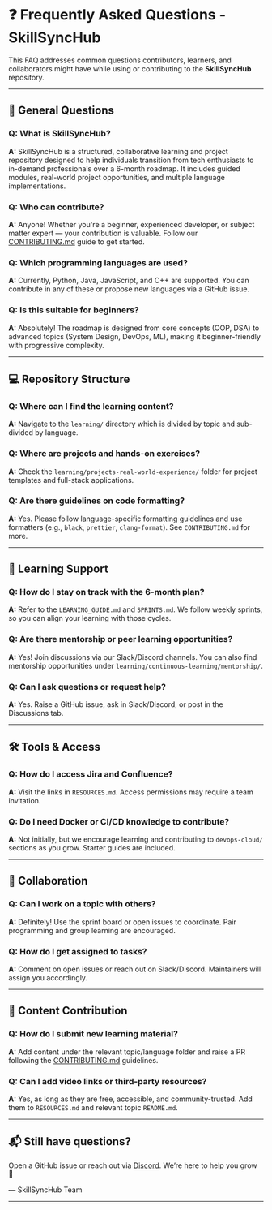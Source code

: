 # ❓ Frequently Asked Questions - SkillSyncHub

This FAQ addresses common questions contributors, learners, and collaborators might have while using or contributing to the **SkillSyncHub** repository.

---

## 🔰 General Questions

### Q: What is SkillSyncHub?
**A:** SkillSyncHub is a structured, collaborative learning and project repository designed to help individuals transition from tech enthusiasts to in-demand professionals over a 6-month roadmap. It includes guided modules, real-world project opportunities, and multiple language implementations.

### Q: Who can contribute?
**A:** Anyone! Whether you're a beginner, experienced developer, or subject matter expert — your contribution is valuable. Follow our [CONTRIBUTING.md](./CONTRIBUTING.md) guide to get started.

### Q: Which programming languages are used?
**A:** Currently, Python, Java, JavaScript, and C++ are supported. You can contribute in any of these or propose new languages via a GitHub issue.

### Q: Is this suitable for beginners?
**A:** Absolutely! The roadmap is designed from core concepts (OOP, DSA) to advanced topics (System Design, DevOps, ML), making it beginner-friendly with progressive complexity.

---

## 💻 Repository Structure

### Q: Where can I find the learning content?
**A:** Navigate to the `learning/` directory which is divided by topic and sub-divided by language.

### Q: Where are projects and hands-on exercises?
**A:** Check the `learning/projects-real-world-experience/` folder for project templates and full-stack applications.

### Q: Are there guidelines on code formatting?
**A:** Yes. Please follow language-specific formatting guidelines and use formatters (e.g., `black`, `prettier`, `clang-format`). See `CONTRIBUTING.md` for more.

---

## 🧠 Learning Support

### Q: How do I stay on track with the 6-month plan?
**A:** Refer to the `LEARNING_GUIDE.md` and `SPRINTS.md`. We follow weekly sprints, so you can align your learning with those cycles.

### Q: Are there mentorship or peer learning opportunities?
**A:** Yes! Join discussions via our Slack/Discord channels. You can also find mentorship opportunities under `learning/continuous-learning/mentorship/`.

### Q: Can I ask questions or request help?
**A:** Yes. Raise a GitHub issue, ask in Slack/Discord, or post in the Discussions tab.

---

## 🛠 Tools & Access

### Q: How do I access Jira and Confluence?
**A:** Visit the links in `RESOURCES.md`. Access permissions may require a team invitation.

### Q: Do I need Docker or CI/CD knowledge to contribute?
**A:** Not initially, but we encourage learning and contributing to `devops-cloud/` sections as you grow. Starter guides are included.

---

## 🤝 Collaboration

### Q: Can I work on a topic with others?
**A:** Definitely! Use the sprint board or open issues to coordinate. Pair programming and group learning are encouraged.

### Q: How do I get assigned to tasks?
**A:** Comment on open issues or reach out on Slack/Discord. Maintainers will assign you accordingly.

---

## 📝 Content Contribution

### Q: How do I submit new learning material?
**A:** Add content under the relevant topic/language folder and raise a PR following the [CONTRIBUTING.md](./CONTRIBUTING.md) guidelines.

### Q: Can I add video links or third-party resources?
**A:** Yes, as long as they are free, accessible, and community-trusted. Add them to `RESOURCES.md` and relevant topic `README.md`.

---

## 📬 Still have questions?
Open a GitHub issue or reach out via [Discord](https://discord.gg/aNasVJbpC7). We’re here to help you grow 🚀

— SkillSyncHub Team

---
